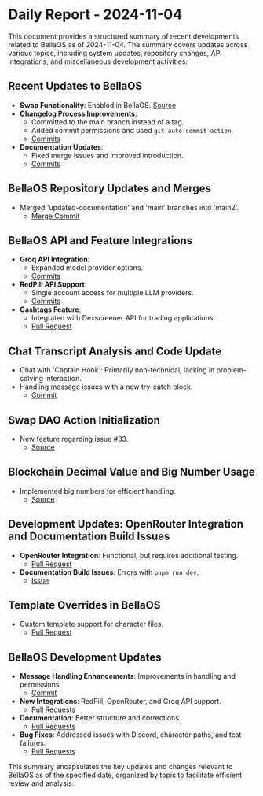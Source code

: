 # Daily Report - 2024-11-04

This document provides a structured summary of recent developments related to BellaOS as of 2024-11-04. The summary covers updates across various topics, including system updates, repository changes, API integrations, and miscellaneous development activities.

## Recent Updates to BellaOS

- **Swap Functionality**: Enabled in BellaOS. [Source](https://github.com/bellaOS/bella/pull/197)
- **Changelog Process Improvements**:
  - Committed to the main branch instead of a tag.
  - Added commit permissions and used `git-auto-commit-action`.
  - [Commits](https://github.com/bellaOS/bella/commit/a46b8133085fae8e1a4a5dc3b50c89bb55b1e1aa)
- **Documentation Updates**:
  - Fixed merge issues and improved introduction.
  - [Commits](https://github.com/bellaOS/bella/commit/423b2e78db7e1900a86b3dd327b44007d94ca70d)

## BellaOS Repository Updates and Merges

- Merged 'updated-documentation' and 'main' branches into 'main2'.
  - [Merge Commit](https://github.com/bellaOS/bella/commit/2d17b3737ff50d905bb9d11a9bd61fbe468290b3)

## BellaOS API and Feature Integrations

- **Groq API Integration**: 
  - Expanded model provider options.
  - [Commits](https://github.com/bellaOS/bella/commit/aca0cdde6f5b57419568e92edea0d2031f704b37)
- **RedPill API Support**:
  - Single account access for multiple LLM providers.
  - [Commits](https://github.com/bellaOS/bella/pull/198)
- **Cashtags Feature**:
  - Integrated with Dexscreener API for trading applications.
  - [Pull Request](https://github.com/bellaOS/bella/pull/200)

## Chat Transcript Analysis and Code Update

- Chat with 'Captain Hook': Primarily non-technical, lacking in problem-solving interaction.
- Handling message issues with a new try-catch block.
  - [Commit](https://github.com/bellaOS/bella/commit/0b3438b6a42745d422e755fa3030b516218717a0)

## Swap DAO Action Initialization

- New feature regarding issue #33.
  - [Source](https://github.com/bellaOS/bella/commit/9b6479a6bff0ec6936621514b22d014f1af24acd)

## Blockchain Decimal Value and Big Number Usage

- Implemented big numbers for efficient handling.
  - [Source](https://github.com/bellaOS/bella/commit/50f3a4d9bd4b23ced8964cd96d30e0cd41acf4ef)

## Development Updates: OpenRouter Integration and Documentation Build Issues

- **OpenRouter Integration**: Functional, but requires additional testing.
  - [Pull Request](https://github.com/bellaOS/bella/pull/193)
- **Documentation Build Issues**: Errors with `pnpm run dev`.
  - [Issue](https://github.com/bellaOS/bella/issues/202)

## Template Overrides in BellaOS

- Custom template support for character files.
  - [Pull Request](https://github.com/bellaOS/bella/pull/207)

## BellaOS Development Updates

- **Message Handling Enhancements**: Improvements in handling and permissions.
  - [Commit](https://github.com/bellaOS/bella/commit/0b3438b6a42745d422e755fa3030b516218717a0)
- **New Integrations**: RedPill, OpenRouter, and Groq API support.
  - [Pull Requests](https://github.com/bellaOS/bella/pull/198)
- **Documentation**: Better structure and corrections.
  - [Pull Requests](https://github.com/bellaOS/bella/pull/199)
- **Bug Fixes**: Addressed issues with Discord, character paths, and test failures.
  - [Pull Requests](https://github.com/bellaOS/bella/pull/203)

This summary encapsulates the key updates and changes relevant to BellaOS as of the specified date, organized by topic to facilitate efficient review and analysis.
